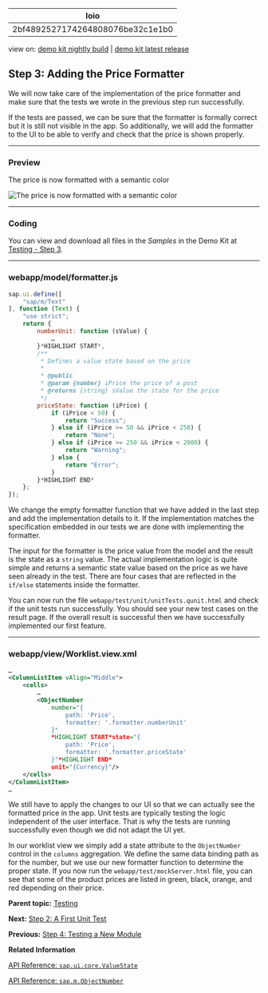 <!-- loio2bf4892527174264808076be32c1e1b0 -->

| loio |
| -----|
| 2bf4892527174264808076be32c1e1b0 |

<div id="loio">

view on: [demo kit nightly build](https://openui5nightly.hana.ondemand.com/#/topic/2bf4892527174264808076be32c1e1b0) | [demo kit latest release](https://openui5.hana.ondemand.com/#/topic/2bf4892527174264808076be32c1e1b0)</div>

## Step 3: Adding the Price Formatter

We will now take care of the implementation of the price formatter and make sure that the tests we wrote in the previous step run successfully.

If the tests are passed, we can be sure that the formatter is formally correct but it is still not visible in the app. So additionally, we will add the formatter to the UI to be able to verify and check that the price is shown properly.

***

### Preview

   
  
<a name="loio2bf4892527174264808076be32c1e1b0__fig_r1j_pst_mr"/>The price is now formatted with a semantic color

 ![](loio436054fd57104e89b98dd2dc9a834211_LowRes.png "The price is now formatted with a semantic color") 

***

### Coding

You can view and download all files in the *Samples* in the Demo Kit at [Testing - Step 3](https://openui5.hana.ondemand.com/explored.html#/sample/sap.m.tutorial.testing.03/preview).

***

### webapp/model/formatter.js

``` js
sap.ui.define([
	"sap/m/Text"
], function (Text) {
	"use strict";
	return {
		numberUnit: function (sValue) {
			…
		}*HIGHLIGHT START*,
		/**
		 * Defines a value state based on the price
		 *
		 * @public
		 * @param {number} iPrice the price of a post
		 * @returns {string} sValue the state for the price
		 */
		priceState: function (iPrice) {
			if (iPrice < 50) {
				return "Success";
			} else if (iPrice >= 50 && iPrice < 250) {
				return "None";
			} else if (iPrice >= 250 && iPrice < 2000) {
				return "Warning";
			} else {
				return "Error";
			}
		}*HIGHLIGHT END*
	};
});
```

We change the empty formatter function that we have added in the last step and add the implementation details to it. If the implementation matches the specification embedded in our tests we are done with implementing the formatter.

The input for the formatter is the price value from the model and the result is the state as a `string` value. The actual implementation logic is quite simple and returns a semantic state value based on the price as we have seen already in the test. There are four cases that are reflected in the `if/else` statements inside the formatter.

You can now run the file `webapp/test/unit/unitTests.qunit.html` and check if the unit tests run successfully. You should see your new test cases on the result page. If the overall result is successful then we have successfully implemented our first feature.

***

### webapp/view/Worklist.view.xml

``` xml
…
<ColumnListItem vAlign="Middle">
	<cells>
		…
		<ObjectNumber
			number="{
				path: 'Price',
				formatter: '.formatter.numberUnit'
			}"
			*HIGHLIGHT START*state="{
				path: 'Price',
				formatter: '.formatter.priceState'
			}"*HIGHLIGHT END*
			unit="{Currency}"/>
	</cells>
</ColumnListItem>
…
```

We still have to apply the changes to our UI so that we can actually see the formatted price in the app. Unit tests are typically testing the logic independent of the user interface. That is why the tests are running successfully even though we did not adapt the UI yet.

In our worklist view we simply add a state attribute to the `ObjectNumber` control in the `columns` aggregation. We define the same data binding path as for the number, but we use our new formatter function to determine the proper state. If you now run the `webapp/test/mockServer.html` file, you can see that some of the product prices are listed in green, black, orange, and red depending on their price.

**Parent topic:** [Testing](Testing_291c912.md "In this tutorial we will test application functionality with the testing tools that are delivered with OpenUI5. At different steps of this tutorial you will write tests using QUnit, OPA5, and the OData V2 mock server. Additionally, you will learn about testing strategies, Test Driven Development (TDD), and much more.")

**Next:** [Step 2: A First Unit Test](Step_2_A_First_Unit_Test_b81736e.md "In this step we will analyze the unit testing infrastructure and write a first unit test.")

**Previous:** [Step 4: Testing a New Module](Step_4_Testing_a_New_Module_a5bb7a6.md "In the first unit test we have just extended the formatters module with a new function. Now we will write a unit test that will test the functionality of an entirely new module.")

**Related Information**  


[API Reference: `sap.ui.core.ValueState`](https://openui5.hana.ondemand.com/#docs/api/symbols/sap.ui.core.ValueState.html)

[API Reference: `sap.m.ObjectNumber`](https://openui5.hana.ondemand.com/#docs/api/symbols/sap.m.ObjectNumber.html)

